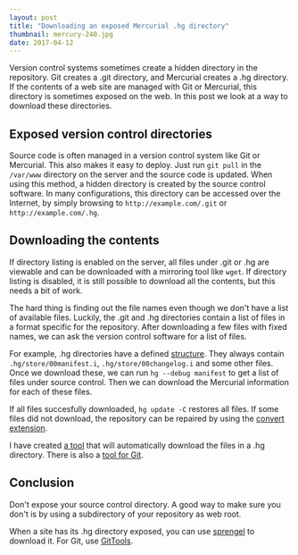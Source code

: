 ```yaml
---
layout: post
title: "Downloading an exposed Mercurial .hg directory"
thumbnail: mercury-240.jpg
date: 2017-04-12
---
```


Version control systems sometimes create a hidden directory in the repository. Git creates a .git directory, and Mercurial creates a .hg directory. If the contents of a web site are managed with Git or Mercurial, this directory is sometimes exposed on the web. In this post we look at a way to download these directories.

## Exposed version control directories

Source code is often managed in a version control system like Git or Mercurial. This also makes it easy to deploy. Just run `git pull` in the `/var/www` directory on the server and the source code is updated. When using this method, a hidden directory is created by the source control software. In many configurations, this directory can be accessed over the Internet, by simply browsing to `http://example.com/.git` or `http://example.com/.hg`.

## Downloading the contents

If directory listing is enabled on the server, all files under .git or .hg are viewable and can be downloaded with a mirroring tool like `wget`. If directory listing is disabled, it is still possible to download all the contents, but this needs a bit of work.

The hard thing is finding out the file names even though we don't have a list of available files. Luckily, the .git and .hg directories contain a list of files in a format specific for the repository. After downloading a few files with fixed names, we can ask the version control software for a list of files.

For example, .hg directories have a defined [structure](https://www.mercurial-scm.org/wiki/Repository#Structure). They always contain `.hg/store/00manifest.i`, `.hg/store/00changelog.i` and some other files. Once we download these, we can run `hg --debug manifest` to get a list of files under source control. Then we can download the Mercurial information for each of these files.

If all files succesfully downloaded, `hg update -C` restores all files. If some files did not download, the repository can be repaired by using the [convert extension](https://www.mercurial-scm.org/wiki/RepositoryCorruption#Recovery_using_convert_extension).

I have created [a tool](https://github.com/Sjord/sprengel) that will automatically download the files in a .hg directory. There is also a [tool for Git](https://github.com/internetwache/GitTools).

## Conclusion

Don't expose your source control directory. A good way to make sure you don't is by using a subdirectory of your repository as web root.

When a site has its .hg directory exposed, you can use [sprengel](https://github.com/Sjord/sprengel) to download it. For Git, use [GitTools](https://github.com/internetwache/GitTools).
